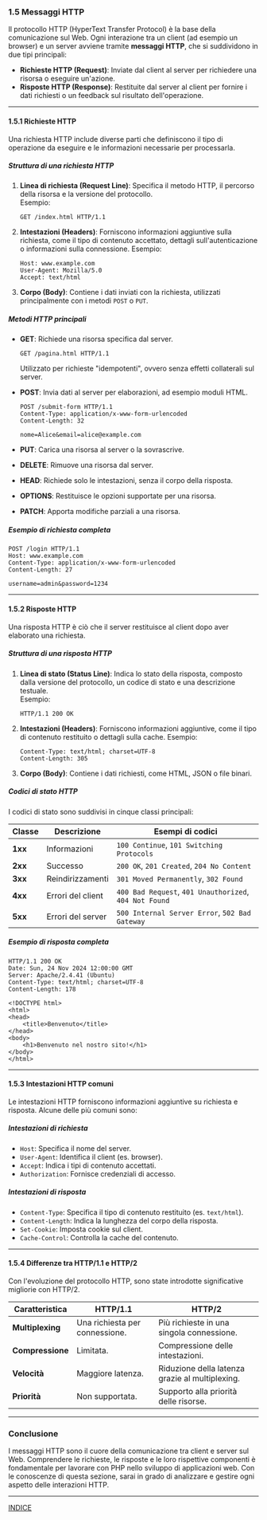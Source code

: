 ### **1.5 Messaggi HTTP**

Il protocollo HTTP (HyperText Transfer Protocol) è la base della comunicazione sul Web. Ogni interazione tra un client (ad esempio un browser) e un server avviene tramite **messaggi HTTP**, che si suddividono in due tipi principali: 

- **Richieste HTTP (Request)**: Inviate dal client al server per richiedere una risorsa o eseguire un'azione.
- **Risposte HTTP (Response)**: Restituite dal server al client per fornire i dati richiesti o un feedback sul risultato dell'operazione.

---

#### **1.5.1 Richieste HTTP**

Una richiesta HTTP include diverse parti che definiscono il tipo di operazione da eseguire e le informazioni necessarie per processarla.

##### **Struttura di una richiesta HTTP**

1. **Linea di richiesta (Request Line)**: Specifica il metodo HTTP, il percorso della risorsa e la versione del protocollo.  
   Esempio:
   ```http
   GET /index.html HTTP/1.1
   ```

2. **Intestazioni (Headers)**: Forniscono informazioni aggiuntive sulla richiesta, come il tipo di contenuto accettato, dettagli sull'autenticazione o informazioni sulla connessione.
   Esempio:
   ```http
   Host: www.example.com
   User-Agent: Mozilla/5.0
   Accept: text/html
   ```

3. **Corpo (Body)**: Contiene i dati inviati con la richiesta, utilizzati principalmente con i metodi `POST` o `PUT`.

##### **Metodi HTTP principali**

- **GET**: Richiede una risorsa specifica dal server.
  ```http
  GET /pagina.html HTTP/1.1
  ```
  Utilizzato per richieste "idempotenti", ovvero senza effetti collaterali sul server.

- **POST**: Invia dati al server per elaborazioni, ad esempio moduli HTML.
  ```http
  POST /submit-form HTTP/1.1
  Content-Type: application/x-www-form-urlencoded
  Content-Length: 32

  nome=Alice&email=alice@example.com
  ```

- **PUT**: Carica una risorsa al server o la sovrascrive.
- **DELETE**: Rimuove una risorsa dal server.
- **HEAD**: Richiede solo le intestazioni, senza il corpo della risposta.
- **OPTIONS**: Restituisce le opzioni supportate per una risorsa.
- **PATCH**: Apporta modifiche parziali a una risorsa.

##### **Esempio di richiesta completa**

```http
POST /login HTTP/1.1
Host: www.example.com
Content-Type: application/x-www-form-urlencoded
Content-Length: 27

username=admin&password=1234
```

---

#### **1.5.2 Risposte HTTP**

Una risposta HTTP è ciò che il server restituisce al client dopo aver elaborato una richiesta.

##### **Struttura di una risposta HTTP**

1. **Linea di stato (Status Line)**: Indica lo stato della risposta, composto dalla versione del protocollo, un codice di stato e una descrizione testuale.  
   Esempio:
   ```http
   HTTP/1.1 200 OK
   ```

2. **Intestazioni (Headers)**: Forniscono informazioni aggiuntive, come il tipo di contenuto restituito o dettagli sulla cache.
   Esempio:
   ```http
   Content-Type: text/html; charset=UTF-8
   Content-Length: 305
   ```

3. **Corpo (Body)**: Contiene i dati richiesti, come HTML, JSON o file binari.

##### **Codici di stato HTTP**

I codici di stato sono suddivisi in cinque classi principali:

| Classe    | Descrizione                          | Esempi di codici |
|-----------|--------------------------------------|------------------|
| **1xx**   | Informazioni                         | `100 Continue`, `101 Switching Protocols` |
| **2xx**   | Successo                             | `200 OK`, `201 Created`, `204 No Content` |
| **3xx**   | Reindirizzamenti                     | `301 Moved Permanently`, `302 Found` |
| **4xx**   | Errori del client                    | `400 Bad Request`, `401 Unauthorized`, `404 Not Found` |
| **5xx**   | Errori del server                    | `500 Internal Server Error`, `502 Bad Gateway` |

##### **Esempio di risposta completa**

```http
HTTP/1.1 200 OK
Date: Sun, 24 Nov 2024 12:00:00 GMT
Server: Apache/2.4.41 (Ubuntu)
Content-Type: text/html; charset=UTF-8
Content-Length: 178

<!DOCTYPE html>
<html>
<head>
    <title>Benvenuto</title>
</head>
<body>
    <h1>Benvenuto nel nostro sito!</h1>
</body>
</html>
```

---

#### **1.5.3 Intestazioni HTTP comuni**

Le intestazioni HTTP forniscono informazioni aggiuntive su richiesta e risposta. Alcune delle più comuni sono:

##### **Intestazioni di richiesta**
- `Host`: Specifica il nome del server.
- `User-Agent`: Identifica il client (es. browser).
- `Accept`: Indica i tipi di contenuto accettati.
- `Authorization`: Fornisce credenziali di accesso.

##### **Intestazioni di risposta**
- `Content-Type`: Specifica il tipo di contenuto restituito (es. `text/html`).
- `Content-Length`: Indica la lunghezza del corpo della risposta.
- `Set-Cookie`: Imposta cookie sul client.
- `Cache-Control`: Controlla la cache del contenuto.

---

#### **1.5.4 Differenze tra HTTP/1.1 e HTTP/2**

Con l'evoluzione del protocollo HTTP, sono state introdotte significative migliorie con HTTP/2.  

| Caratteristica        | HTTP/1.1                          | HTTP/2                            |
|-----------------------|------------------------------------|------------------------------------|
| **Multiplexing**      | Una richiesta per connessione.    | Più richieste in una singola connessione. |
| **Compressione**      | Limitata.                         | Compressione delle intestazioni.  |
| **Velocità**          | Maggiore latenza.                 | Riduzione della latenza grazie al multiplexing. |
| **Priorità**          | Non supportata.                   | Supporto alla priorità delle risorse. |

---

### **Conclusione**

I messaggi HTTP sono il cuore della comunicazione tra client e server sul Web. Comprendere le richieste, le risposte e le loro rispettive componenti è fondamentale per lavorare con PHP nello sviluppo di applicazioni web. Con le conoscenze di questa sezione, sarai in grado di analizzare e gestire ogni aspetto delle interazioni HTTP.

---
[INDICE](README.md)
